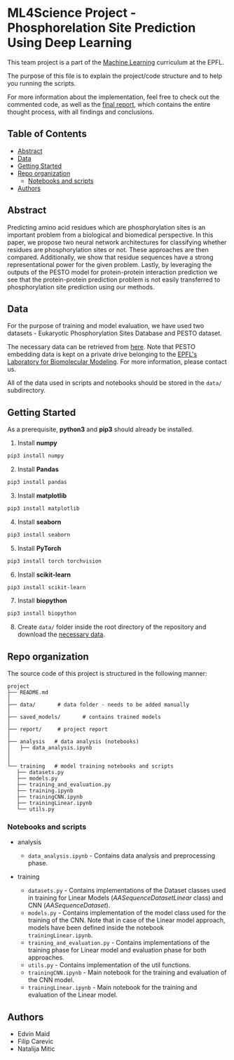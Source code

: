 # ML4Science Project - Phosphorelation Site Prediction Using Deep Learning <!-- omit in toc -->

This team project is a part of the [Machine Learning](<https://www.epfl.ch/labs/mlo/machine-learning-cs-433> "EPFL's Machine Learning course") curriculum at the EPFL.

The purpose of this file is to explain the project/code structure and to help you running the scripts. 

For more information about the implementation, feel free to check out the commented code, as well as the [final report](report/Machine_Learning_Project_2.pdf), which contains the entire thought process, with all findings and conclusions.

## Table of Contents <!-- omit in toc -->

- [Abstract](#abstract)
- [Data](#data)
- [Getting Started](#getting-started)
- [Repo organization](#repo-organization)
	- [Notebooks and scripts](#notebooks-and-scripts)
- [Authors](#authors)

## Abstract

Predicting amino acid residues which are phosphorylation sites is an important problem from a biological and biomedical perspective. In this paper, we propose two neural network architectures for classifying whether residues are phosphorylation sites or not. These approaches are then compared. Additionally, we show that residue sequences have a strong representational power for the given problem. Lastly, by leveraging the outputs of the PESTO model for protein-protein interaction prediction we see that the protein-protein prediction problem is not easily transferred to phosphorylation site prediction using our methods.

## Data

For the purpose of training and model evaluation, we have used two datasets - Eukaryotic Phosphorylation Sites Database and PESTO dataset.

The necessary data can be retrieved from [here](https://drive.google.com/drive/folders/1eKOZOaClqz94sYwslzmfj9ndhhTpvpo3?usp=sharing). Note that PESTO embedding data is kept on a private drive belonging to the [EPFL's Laboratory for Biomolecular Modeling](https://www.epfl.ch/labs/lbm/). For more information, please contact us.

All of the data used in scripts and notebooks should be stored in the `data/` subdirectory.

## Getting Started

As a prerequisite, **python3** and **pip3** should already be installed.

1. Install **numpy**

  ```sh
  pip3 install numpy
  ```

2. Install **Pandas**

  ```sh
  pip3 install pandas
  ```

3. Install **matplotlib**

  ```sh
  pip3 install matplotlib
  ```

4. Install **seaborn**

  ```sh
  pip3 install seaborn
  ```

5. Install **PyTorch**

  ```sh
  pip3 install torch torchvision
  ```

6. Install **scikit-learn**

  ```sh
  pip3 install scikit-learn
  ```

7. Install **biopython**

  ```sh
  pip3 install biopython
  ```

8. Create `data/` folder inside the root directory of the repository and download the [necessary data](#data).

## Repo organization

The source code of this project is structured in the following manner:

```
project
├── README.md
│
├── data/       # data folder - needs to be added manually  
│
├── saved_models/       # contains trained models                
│
├── report/     # project report         
│    
├── analysis   # data analysis (notebooks)
│   ├── data_analysis.ipynb
│   
│
└── training   # model training notebooks and scripts               
   ├── datasets.py
   ├── models.py
   ├── training_and_evaluation.py
   ├── training.ipynb
   ├── trainingCNN.ipynb
   ├── trainingLinear.ipynb
   └── utils.py

```

### Notebooks and scripts

- analysis
  - `data_analysis.ipynb` - Contains data analysis and preprocessing phase.

- training
  - `datasets.py` - Contains implementations of the Dataset classes used in training for Linear Models (_AASequenceDatasetLinear_ class) and CNN (_AASequenceDataset_).
  - `models.py` - Contains implementation of the model class used for the training of the CNN. Note that in case of the Linear model approach, models have been defined inside the notebook `trainingLinear.ipynb`.
  - `training_and_evaluation.py` - Contains implementations of the training phase for Linear model and evaluation phase for both approaches.
  - `utils.py` - Contains implementation of the util functions.
  - `trainingCNN.ipynb` - Main notebook for the training and evaluation of the CNN model.
  - `trainingLinear.ipynb` - Main notebook for the training and evaluation of the Linear model.

## Authors

- Edvin Maid
- Filip Carevic
- Natalija Mitic